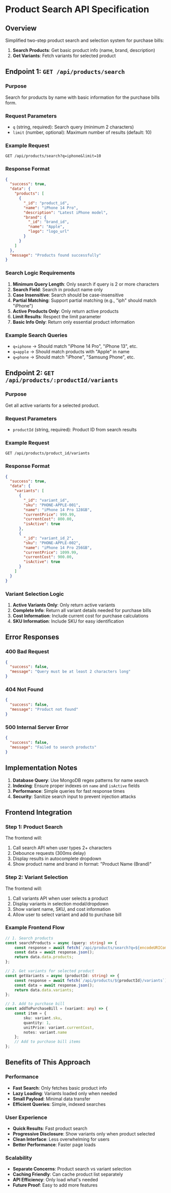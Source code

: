# Product Search API Specification

## Overview
Simplified two-step product search and selection system for purchase bills:
1. **Search Products**: Get basic product info (name, brand, description)
2. **Get Variants**: Fetch variants for selected product

## Endpoint 1: `GET /api/products/search`

### Purpose
Search for products by name with basic information for the purchase bills form.

### Request Parameters
- `q` (string, required): Search query (minimum 2 characters)
- `limit` (number, optional): Maximum number of results (default: 10)

### Example Request
```
GET /api/products/search?q=iphone&limit=10
```

### Response Format
```json
{
  "success": true,
  "data": {
    "products": [
      {
        "_id": "product_id",
        "name": "iPhone 14 Pro",
        "description": "Latest iPhone model",
        "brand": {
          "_id": "brand_id",
          "name": "Apple",
          "logo": "logo_url"
        }
      }
    ]
  },
  "message": "Products found successfully"
}
```

### Search Logic Requirements

1. **Minimum Query Length**: Only search if query is 2 or more characters
2. **Search Field**: Search in product name only
3. **Case Insensitive**: Search should be case-insensitive
4. **Partial Matching**: Support partial matching (e.g., "iph" should match "iPhone")
5. **Active Products Only**: Only return active products
6. **Limit Results**: Respect the limit parameter
7. **Basic Info Only**: Return only essential product information

### Example Search Queries
- `q=iphone` → Should match "iPhone 14 Pro", "iPhone 13", etc.
- `q=apple` → Should match products with "Apple" in name
- `q=phone` → Should match "iPhone", "Samsung Phone", etc.

## Endpoint 2: `GET /api/products/:productId/variants`

### Purpose
Get all active variants for a selected product.

### Request Parameters
- `productId` (string, required): Product ID from search results

### Example Request
```
GET /api/products/product_id/variants
```

### Response Format
```json
{
  "success": true,
  "data": {
    "variants": [
      {
        "_id": "variant_id",
        "sku": "PHONE-APPLE-001",
        "name": "iPhone 14 Pro 128GB",
        "currentPrice": 999.99,
        "currentCost": 800.00,
        "isActive": true
      },
      {
        "_id": "variant_id_2",
        "sku": "PHONE-APPLE-002",
        "name": "iPhone 14 Pro 256GB",
        "currentPrice": 1099.99,
        "currentCost": 900.00,
        "isActive": true
      }
    ]
  }
}
```

### Variant Selection Logic

1. **Active Variants Only**: Only return active variants
2. **Complete Info**: Return all variant details needed for purchase bills
3. **Cost Information**: Include current cost for purchase calculations
4. **SKU Information**: Include SKU for easy identification

## Error Responses

### 400 Bad Request
```json
{
  "success": false,
  "message": "Query must be at least 2 characters long"
}
```

### 404 Not Found
```json
{
  "success": false,
  "message": "Product not found"
}
```

### 500 Internal Server Error
```json
{
  "success": false,
  "message": "Failed to search products"
}
```

## Implementation Notes

1. **Database Query**: Use MongoDB regex patterns for name search
2. **Indexing**: Ensure proper indexes on `name` and `isActive` fields
3. **Performance**: Simple queries for fast response times
4. **Security**: Sanitize search input to prevent injection attacks

## Frontend Integration

### Step 1: Product Search
The frontend will:
1. Call search API when user types 2+ characters
2. Debounce requests (300ms delay)
3. Display results in autocomplete dropdown
4. Show product name and brand in format: "Product Name (Brand)"

### Step 2: Variant Selection
The frontend will:
1. Call variants API when user selects a product
2. Display variants in selection modal/dropdown
3. Show variant name, SKU, and cost information
4. Allow user to select variant and add to purchase bill

### Example Frontend Flow
```typescript
// 1. Search products
const searchProducts = async (query: string) => {
    const response = await fetch(`/api/products/search?q=${encodeURIComponent(query)}&limit=10`);
    const data = await response.json();
    return data.data.products;
};

// 2. Get variants for selected product
const getVariants = async (productId: string) => {
    const response = await fetch(`/api/products/${productId}/variants`);
    const data = await response.json();
    return data.data.variants;
};

// 3. Add to purchase bill
const addToPurchaseBill = (variant: any) => {
    const item = {
        sku: variant.sku,
        quantity: 1,
        unitPrice: variant.currentCost,
        notes: variant.name
    };
    // Add to purchase bill items
};
```

## Benefits of This Approach

### Performance
- **Fast Search**: Only fetches basic product info
- **Lazy Loading**: Variants loaded only when needed
- **Small Payload**: Minimal data transfer
- **Efficient Queries**: Simple, indexed searches

### User Experience
- **Quick Results**: Fast product search
- **Progressive Disclosure**: Show variants only when product selected
- **Clean Interface**: Less overwhelming for users
- **Better Performance**: Faster page loads

### Scalability
- **Separate Concerns**: Product search vs variant selection
- **Caching Friendly**: Can cache product list separately
- **API Efficiency**: Only load what's needed
- **Future Proof**: Easy to add more features

